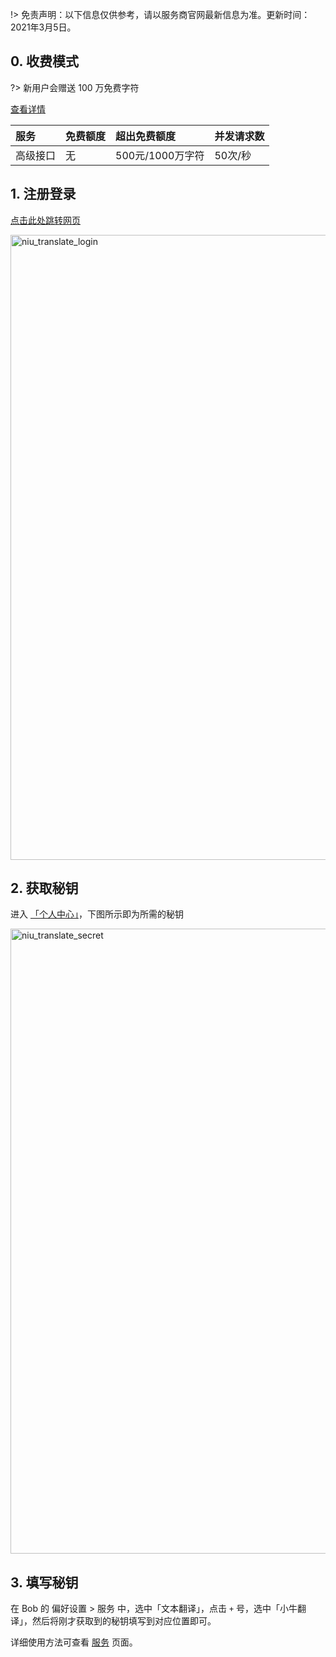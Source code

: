 !> 免责声明：以下信息仅供参考，请以服务商官网最新信息为准。更新时间：2021年3月5日。

## 0. 收费模式

?> 新用户会赠送 100 万免费字符

[查看详情](https://niutrans.com/Price)

| 服务 | 免费额度 | 超出免费额度 | 并发请求数
| :-- | :-- | :-- | :-- |
| 高级接口 | 无 | 500元/1000万字符 | 50次/秒 |

## 1. 注册登录

[点击此处跳转网页](https://niutrans.com/)

<img src="https://cdn.jsdelivr.net/gh/ripperhe/oss@master/2021/0305/niu_translate_login.png" alt="niu_translate_login" width=1000 />

## 2. 获取秘钥

进入 [「个人中心」](https://niutrans.com/cloud/account_info/info)，下图所示即为所需的秘钥

<img src="https://cdn.jsdelivr.net/gh/ripperhe/oss@master/2021/0305/niu_translate_secret.png" alt="niu_translate_secret" width=1000 />

## 3. 填写秘钥

在 Bob 的 偏好设置 > 服务 中，选中「文本翻译」，点击 `+` 号，选中「小牛翻译」，然后将刚才获取到的秘钥填写到对应位置即可。

详细使用方法可查看 [服务](general/quickstart/service) 页面。